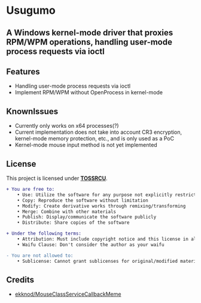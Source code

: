 # Usugumo
A Windows kernel-mode driver that proxies RPM/WPM operations, handling user-mode process requests via ioctl
---

## Features

- Handling user-mode process requests via ioctl
- Implement RPM/WPM without OpenProcess in kernel-mode 

## KnownIssues

- Currently only works on x64 processes(?)
- Current implementation does not take into account CR3 encryption, kernel-mode memory protection, etc., and is only used as a PoC
- Kernel-mode mouse input method is not yet implemented
  
## License

This project is licensed under [**TOSSRCU**](LICENSE).
```diff
+ You are free to:
	• Use: Utilize the software for any purpose not explicitly restricted
	• Copy: Reproduce the software without limitation
	• Modify: Create derivative works through remixing/transforming
	• Merge: Combine with other materials
	• Publish: Display/communicate the software publicly
	• Distribute: Share copies of the software

+ Under the following terms:
	• Attribution: Must include copyright notice and this license in all copies
	• Waifu Clause: Don't consider the author as your waifu

- You are not allowed to:
	• Sublicense: Cannot grant sublicenses for original/modified material

```

## Credits

- [ekknod/MouseClassServiceCallbackMeme](https://github.com/ekknod/MouseClassServiceCallbackMeme/)